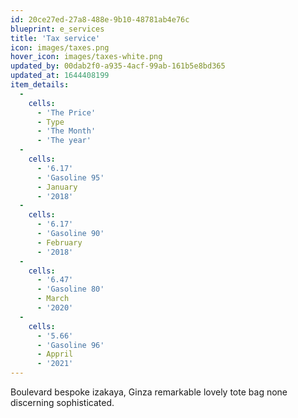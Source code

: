 ```yaml
---
id: 20ce27ed-27a8-488e-9b10-48781ab4e76c
blueprint: e_services
title: 'Tax service'
icon: images/taxes.png
hover_icon: images/taxes-white.png
updated_by: 00dab2f0-a935-4acf-99ab-161b5e8bd365
updated_at: 1644408199
item_details:
  -
    cells:
      - 'The Price'
      - Type
      - 'The Month'
      - 'The year'
  -
    cells:
      - '6.17'
      - 'Gasoline 95'
      - January
      - '2018'
  -
    cells:
      - '6.17'
      - 'Gasoline 90'
      - February
      - '2018'
  -
    cells:
      - '6.47'
      - 'Gasoline 80'
      - March
      - '2020'
  -
    cells:
      - '5.66'
      - 'Gasoline 96'
      - Appril
      - '2021'
---
```

Boulevard bespoke izakaya, Ginza remarkable lovely tote bag none discerning sophisticated.